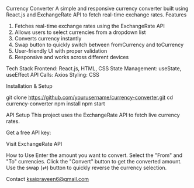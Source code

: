 Currency Converter
A simple and responsive currency converter built using React.js and ExchangeRate API to fetch real-time exchange rates.
Features
1. Fetches real-time exchange rates using the ExchangeRate API
2. Allows users to select currencies from a dropdown list
3. Converts currency instantly
4. Swap button to quickly switch between fromCurrency and toCurrency
5. User-friendly UI with proper validation
6. Responsive and works across different devices

Tech Stack
Frontend: React.js, HTML, CSS
State Management: useState, useEffect
API Calls: Axios
Styling: CSS

 Installation & Setup

 git clone https://github.com/yourusername/currency-converter.git
cd currency-converter
npm install
npm start


API Setup
This project uses the ExchangeRate API to fetch live currency rates.

Get a free API key:

Visit ExchangeRate API

How to Use
Enter the amount you want to convert.
Select the "From" and "To" currencies.
Click the "Convert" button to get the converted amount.
Use the swap (⇄) button to quickly reverse the currency selection.

Contact
ksaipraveen6@gmail.com
